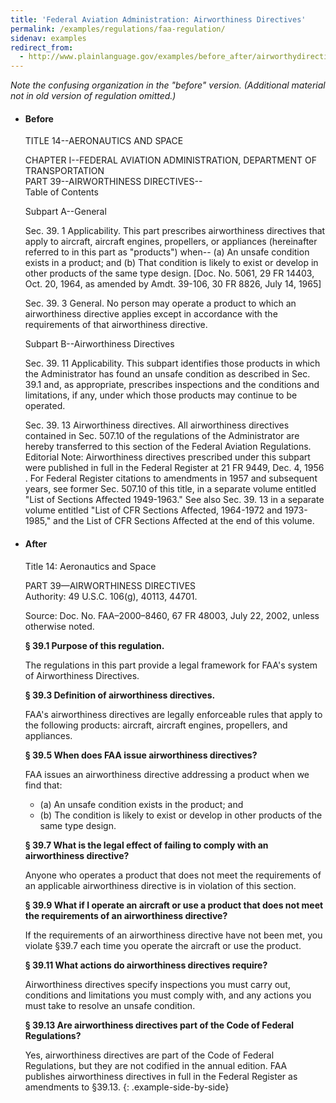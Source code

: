 ```yaml
---
title: 'Federal Aviation Administration: Airworthiness Directives'
permalink: /examples/regulations/faa-regulation/
sidenav: examples
redirect_from:
  - http://www.plainlanguage.gov/examples/before_after/airworthydirective.cfm
---
```


_Note the confusing organization in the "before" version. (Additional material not in old version of regulation omitted.)_

* #### Before

  TITLE 14--AERONAUTICS AND SPACE

  CHAPTER I--FEDERAL AVIATION ADMINISTRATION, DEPARTMENT OF TRANSPORTATION  
  PART 39--AIRWORTHINESS DIRECTIVES--  
  Table of Contents  

  Subpart A--General

  Sec. 39. 1 Applicability. This part prescribes airworthiness directives that apply to aircraft, aircraft engines, propellers, or appliances (hereinafter referred to in this part as "products") when-- (a) An unsafe condition exists in a product; and (b) That condition is likely to exist or develop in other products of the same type design. [Doc. No. 5061, 29 FR 14403, Oct. 20, 1964, as amended by Amdt. 39-106, 30 FR 8826, July 14, 1965]

  Sec. 39. 3 General. No person may operate a product to which an airworthiness directive applies except in accordance with the requirements of that airworthiness directive.

  Subpart B--Airworthiness Directives

  Sec. 39. 11 Applicability. This subpart identifies those products in which the Administrator has found an unsafe condition as described in Sec. 39.1 and, as appropriate, prescribes inspections and the conditions and limitations, if any, under which those products may continue to be operated.

  Sec. 39. 13 Airworthiness directives. All airworthiness directives contained in Sec. 507.10 of the regulations of the Administrator are hereby transferred to this section of the Federal Aviation Regulations. Editorial Note: Airworthiness directives prescribed under this subpart were published in full in the Federal Register at 21 FR 9449, Dec. 4, 1956 . For Federal Register citations to amendments in 1957 and subsequent years, see former Sec. 507.10 of this title, in a separate volume entitled "List of Sections Affected 1949-1963." See also Sec. 39. 13 in a separate volume entitled "List of CFR Sections Affected, 1964-1972 and 1973-1985," and the List of CFR Sections Affected at the end of this volume.

* #### After

  Title 14: Aeronautics and Space

  PART 39—AIRWORTHINESS DIRECTIVES  
  Authority:   49 U.S.C. 106(g), 40113, 44701.

  Source:   Doc. No. FAA–2000–8460, 67 FR 48003, July 22, 2002, unless otherwise noted.

  **§ 39.1   Purpose of this regulation.**

  The regulations in this part provide a legal framework for FAA's system of Airworthiness Directives.

  **§ 39.3   Definition of airworthiness directives.**

  FAA's airworthiness directives are legally enforceable rules that apply to the following products: aircraft, aircraft engines, propellers, and appliances.

  **§ 39.5   When does FAA issue airworthiness directives?**

  FAA issues an airworthiness directive addressing a product when we find that:

  - (a) An unsafe condition exists in the product; and
  - (b) The condition is likely to exist or develop in other products of the same type design.

  **§ 39.7   What is the legal effect of failing to comply with an airworthiness directive?**

  Anyone who operates a product that does not meet the requirements of an applicable airworthiness directive is in violation of this section.

  **§ 39.9   What if I operate an aircraft or use a product that does not meet the requirements of an airworthiness directive?**

  If the requirements of an airworthiness directive have not been met, you violate §39.7 each time you operate the aircraft or use the product.

  **§ 39.11   What actions do airworthiness directives require?**

  Airworthiness directives specify inspections you must carry out, conditions and limitations you must comply with, and any actions you must take to resolve an unsafe condition.

  **§ 39.13   Are airworthiness directives part of the Code of Federal Regulations?**

  Yes, airworthiness directives are part of the Code of Federal Regulations, but they are not codified in the annual edition. FAA publishes airworthiness directives in full in the Federal Register as amendments to §39.13.
{: .example-side-by-side}
